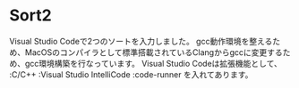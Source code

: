 # Sort2
Visual Studio Codeで2つのソートを入力しました。
gcc動作環境を整えるため、MacOSのコンパイラとして標準搭載されているClangからgccに変更するため、gcc環境構築を行なっています。
Visual Studio Codeは拡張機能として、
:C/C++
:Visual Studio IntelliCode
:code-runner
を入れてあります。

